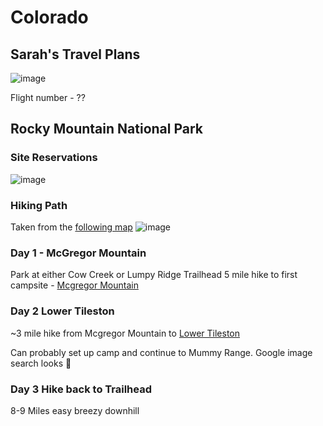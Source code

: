 # Colorado

## Sarah's Travel Plans

![image](https://github.com/alowry721/August2024/assets/18517196/34c87912-ba00-40f9-ad2c-249610b5a0c3)

Flight number - ??

## Rocky Mountain National Park

### Site Reservations
![image](https://github.com/alowry721/August2024/assets/18517196/958efc6c-6230-4fd2-9a7f-11f8a2e7a075)

### Hiking Path
Taken from the [following map](https://www.nps.gov/romo/planyourvisit/upload/campsite_map.pdf)
![image](https://github.com/alowry721/August2024/assets/18517196/506e1a27-75d0-4ca8-84d1-208c62cefdac)


### Day 1 - McGregor Mountain
Park at either Cow Creek or Lumpy Ridge Trailhead
5 mile hike to first campsite - [Mcgregor Mountain](https://www.nps.gov/romo/planyourvisit/mcgregor-mountain.htm)

### Day 2 Lower Tileston
~3 mile hike from Mcgregor Mountain to [Lower Tileston](https://www.nps.gov/romo/planyourvisit/lower-tileston-meadows.htm)

Can probably set up camp and continue to Mummy Range.  Google image search looks 🤩

### Day 3 Hike back to Trailhead
8-9 Miles easy breezy downhill
